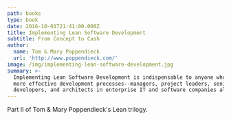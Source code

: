 ```yaml
---
path: books
type: book
date: 2016-10-01T21:41:00.000Z
title: Implementing Lean Software Development
subtitle: From Concept to Cash
author:
  name: Tom & Mary Poppendieck
  url: 'http://www.poppendieck.com/'
image: /img/implementing-lean-software-development.jpg
summary: >-
  Implementing Lean Software Development is indispensable to anyone who wants
  more effective development processes--managers, project leaders, senior
  developers, and architects in enterprise IT and software companies alike.
---
```

Part II of Tom & Mary Poppendieck's Lean trilogy.

